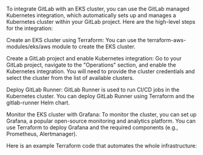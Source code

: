 To integrate GitLab with an EKS cluster, you can use the GitLab managed Kubernetes integration, which automatically sets up and manages a Kubernetes cluster within your GitLab project. Here are the high-level steps for the integration:

Create an EKS cluster using Terraform: You can use the terraform-aws-modules/eks/aws module to create the EKS cluster.

Create a GitLab project and enable Kubernetes integration: Go to your GitLab project, navigate to the "Operations" section, and enable the Kubernetes integration. You will need to provide the cluster credentials and select the cluster from the list of available clusters.

Deploy GitLab Runner: GitLab Runner is used to run CI/CD jobs in the Kubernetes cluster. You can deploy GitLab Runner using Terraform and the gitlab-runner Helm chart.

Monitor the EKS cluster with Grafana: To monitor the cluster, you can set up Grafana, a popular open-source monitoring and analytics platform. You can use Terraform to deploy Grafana and the required components (e.g., Prometheus, Alertmanager).

Here is an example Terraform code that automates the whole infrastructure:
